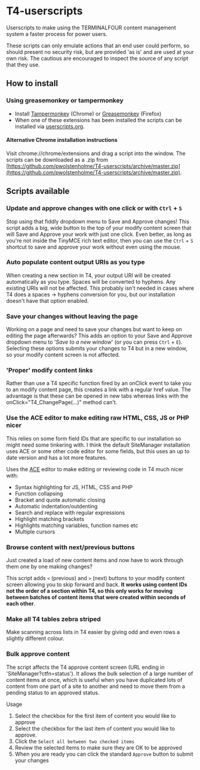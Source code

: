 T4-userscripts
===============

Userscripts to make using the TERMINALFOUR content management system a faster process for power users.

These scripts can only emulate actions that an end user could perform, so should present no security risk, but are provided 'as is' and are used at your own risk. The cautious are encouraged to inspect the source of any script that they use.

## How to install

### Using greasemonkey or tampermonkey

* Install [Tampermonkey](https://chrome.google.com/webstore/detail/tampermonkey/dhdgffkkebhmkfjojejmpbldmpobfkfo?hl=en) (Chrome) or [Greasemonkey](https://addons.mozilla.org/en-US/firefox/addon/greasemonkey/) (Firefox)
* When one of these extensions has been installed the scripts can be installed via [userscripts.org](http://userscripts.org/tags/t4userscripts). 

#### Alternative Chrome installation instructions

Visit chrome://chrome/extensions and drag a script into the window. The scripts can be downloaded as a .zip from [https://github.com/pwolstenholme/T4-userscripts/archive/master.zip](https://github.com/pwolstenholme/T4-userscripts/archive/master.zip).

Scripts available
-----------------


### Update and approve changes with one click or with `Ctrl` + `S`

Stop using that fiddly dropdown menu to Save and Approve changes! This script adds a big, wide button to the top of your modify content screen that will Save and Approve your work with just one click. Even better, as long as you're not inside the TinyMCE rich text editor, then you can use the `Ctrl` + `S` shortcut to save and approve your work without even using the mouse.

### Auto populate content output URIs as you type

When creating a new section in T4, your output URI will be created automatically as you type. Spaces will be converted to hyphens. Any existing URIs will not be affected. This probably isn't needed in cases where T4 does a spaces -> hyphens conversion for you, but our installation doesn't have that option enabled.

### Save your changes without leaving the page

Working on a page and need to save your changes but want to keep on editing the page afterwards? This adds an option to your Save and Approve dropdown menu to '*Save to a new window*' (or you can press `Ctrl` + `E`). Selecting these options submits your changes to T4 but in a new window, so your modify content screen is not affected.

### 'Proper' modify content links

Rather than use a T4 specific function fired by an onClick event to take you to an modify content page, this creates a link with a regular href value. The advantage is that these can be opened in new tabs whereas links with the onClick="T4_ChangePage(...)" method can't.

### Use the ACE editor to make editing raw HTML, CSS, JS or PHP nicer

This relies on some form field IDs that are specific to our installation so might need some tinkering with. I think the default SiteManager installation uses ACE or some other code editor for some fields, but this uses an up to date version and has a lot more features.

Uses the [ACE](http://ace.c9.io) editor to make editing or reviewing code in T4 much nicer with:
* Syntax highlighting for JS, HTML, CSS and PHP
* Function collapsing
* Bracket and quote automatic closing
* Automatic indentation/outdenting
* Search and replace with regular expressions
* Highlight matching brackets
* Highlights matching variables, function names etc
* Multiple cursors

### Browse content with next/previous buttons

Just created a load of new content items and now have to work through them one by one making changes?

This script adds `<` (previous) and `>` (next) buttons to your modify content screen allowing you to skip forward and back. **It works using content IDs not the order of a section within T4, so this only works for moving between batches of content items that were created within seconds of each other**.

### Make all T4 tables zebra striped

Make scanning across lists in T4 easier by giving odd and even rows a slightly different colour.

### Bulk approve content

The script affects the T4 approve content screen (URL ending in 'SiteManager?ctfn=status'). It allows the bulk selection of a large number of content items at once, which is useful when you have duplicated lots of content from one part of a site to another and need to move them from a pending status to an approved status.

Usage

1. Select the checkbox for the first item of content you would like to approve
1. Select the checkbox for the last item of content you would like to approve.
2. Click the `Select all between two checked items`
3. Review the selected items to make sure they are OK to be approved
1. When you are ready you can click the standard `Approve` button to submit your changes
